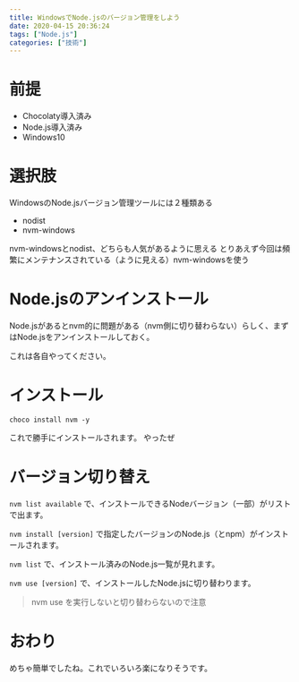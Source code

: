 ```yaml
---
title: WindowsでNode.jsのバージョン管理をしよう
date: 2020-04-15 20:36:24
tags: ["Node.js"]
categories: ["技術"]
---
```

# 前提

- Chocolaty導入済み
- Node.js導入済み
- Windows10

# 選択肢

WindowsのNode.jsバージョン管理ツールには２種類ある

- nodist
- nvm-windows

nvm-windowsとnodist、どちらも人気があるように思える
とりあえず今回は頻繁にメンテナンスされている（ように見える）nvm-windowsを使う

# Node.jsのアンインストール

Node.jsがあるとnvm的に問題がある（nvm側に切り替わらない）らしく、まずはNode.jsをアンインストールしておく。

これは各自やってください。

# インストール

`choco install nvm -y`

これで勝手にインストールされます。
やったぜ

# バージョン切り替え

`nvm list available` で、インストールできるNodeバージョン（一部）がリストで出ます。

`nvm install [version]` で指定したバージョンのNode.js（とnpm）がインストールされます。

`nvm list` で、インストール済みのNode.js一覧が見れます。

`nvm use [version]` で、インストールしたNode.jsに切り替わります。

> nvm use を実行しないと切り替わらないので注意

# おわり

めちゃ簡単でしたね。これでいろいろ楽になりそうです。